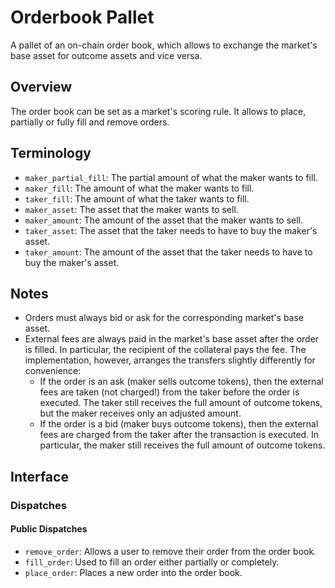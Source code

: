 # Orderbook Pallet

A pallet of an on-chain order book, which allows to exchange the market's base
asset for outcome assets and vice versa.

## Overview

The order book can be set as a market's scoring rule. It allows to place,
partially or fully fill and remove orders.

## Terminology

- `maker_partial_fill`: The partial amount of what the maker wants to fill.
- `maker_fill`: The amount of what the maker wants to fill.
- `taker_fill`: The amount of what the taker wants to fill.
- `maker_asset`: The asset that the maker wants to sell.
- `maker_amount`: The amount of the asset that the maker wants to sell.
- `taker_asset`: The asset that the taker needs to have to buy the maker's
  asset.
- `taker_amount`: The amount of the asset that the taker needs to have to buy
  the maker's asset.

## Notes

- Orders must always bid or ask for the corresponding market's base asset.
- External fees are always paid in the market's base asset after the order is
  filled. In particular, the recipient of the collateral pays the fee. The
  implementation, however, arranges the transfers slightly differently for
  convenience:
  - If the order is an ask (maker sells outcome tokens), then the external fees
    are taken (not charged!) from the taker before the order is executed. The
    taker still receives the full amount of outcome tokens, but the maker
    receives only an adjusted amount.
  - If the order is a bid (maker buys outcome tokens), then the external fees
    are charged from the taker after the transaction is executed. In particular,
    the maker still receives the full amount of outcome tokens.

## Interface

### Dispatches

#### Public Dispatches

- `remove_order`: Allows a user to remove their order from the order book.
- `fill_order`: Used to fill an order either partially or completely.
- `place_order`: Places a new order into the order book.
